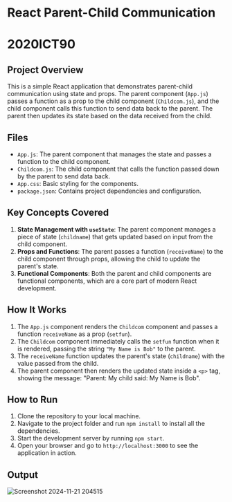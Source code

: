 # React Parent-Child Communication 
# 2020ICT90

## Project Overview
This is a simple React application that demonstrates parent-child communication using state and props. The parent component (`App.js`) passes a function as a prop to the child component (`Childcom.js`), and the child component calls this function to send data back to the parent. The parent then updates its state based on the data received from the child.

## Files
- `App.js`: The parent component that manages the state and passes a function to the child component.
- `Childcom.js`: The child component that calls the function passed down by the parent to send data back.
- `App.css`: Basic styling for the components.
- `package.json`: Contains project dependencies and configuration.

## Key Concepts Covered
1. **State Management with `useState`**: The parent component manages a piece of state (`childname`) that gets updated based on input from the child component.
2. **Props and Functions**: The parent passes a function (`receiveName`) to the child component through props, allowing the child to update the parent's state.
3. **Functional Components**: Both the parent and child components are functional components, which are a core part of modern React development.

## How It Works
1. The `App.js` component renders the `Childcom` component and passes a function `receiveName` as a prop (`setfun`).
2. The `Childcom` component immediately calls the `setfun` function when it is rendered, passing the string `"My Name is Bob"` to the parent.
3. The `receiveName` function updates the parent's state (`childname`) with the value passed from the child.
4. The parent component then renders the updated state inside a `<p>` tag, showing the message: "Parent: My child said: My Name is Bob".

## How to Run
1. Clone the repository to your local machine.
2. Navigate to the project folder and run `npm install` to install all the dependencies.
3. Start the development server by running `npm start`.
4. Open your browser and go to `http://localhost:3000` to see the application in action.

## Output
![Screenshot 2024-11-21 204515](https://github.com/user-attachments/assets/12dcdc7a-2886-428d-9321-956902d722dc)
